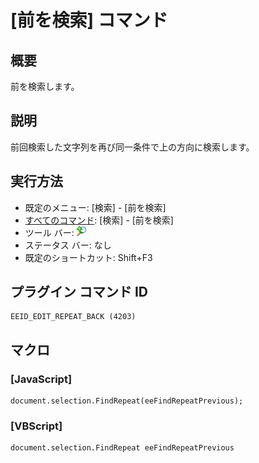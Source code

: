# \[前を検索\] コマンド

## 概要

前を検索します。

## 説明

前回検索した文字列を再び同一条件で上の方向に検索します。

## 実行方法

- 既定のメニュー: \[検索\] \- \[前を検索\]
- [すべてのコマンド](../../glossary/allcommands): \[検索\] \- \[前を検索\]
- ツール バー:
![](../../images/editrepeatback.png)
- ステータス バー: なし
- 既定のショートカット: Shift+F3

## プラグイン コマンド ID

```
EEID_EDIT_REPEAT_BACK (4203)
```

## マクロ

### \[JavaScript\]

```
document.selection.FindRepeat(eeFindRepeatPrevious);
```

### \[VBScript\]

```
document.selection.FindRepeat eeFindRepeatPrevious
```
